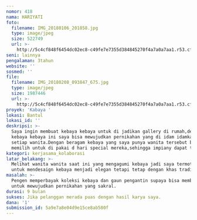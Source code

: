 ```yaml
---
nomor: 418
nama: HARIYATI
foto:
  filename: IMG_20180106_201858.jpg
  type: image/jpeg
  size: 522749
  url: >-
    http://5c4cf848f6454dc02ec8-c49fe7e7355d384845270f4a7a0a7aa1.r53.cf2.rackcdn.com/5d349364-88d7-4ead-814c-d81e7a9d16fc/IMG_20180106_201858.jpg
seni: lainnya
pengalaman: 3tahun
website: ''
sosmed: ''
file:
  filename: IMG_20180208_093847_675.jpg
  type: image/jpeg
  size: 1987446
  url: >-
    http://5c4cf848f6454dc02ec8-c49fe7e7355d384845270f4a7a0a7aa1.r53.cf2.rackcdn.com/62d9a259-0fa4-4e6b-b03c-6dc714fa307b/IMG_20180208_093847_675.jpg
proyek: 'Kabaya '
lokasi: Bantul
lokasi_id: ''
deskripsi: >-
  Saya ingin membuat kebaya kebaya untuk di jadikan gallery di rumah,dengan
  kebaya kebaya ini saya bisa mewujudkan pernikahan yang di idam idamkan bagi
  setiap wanita.Dengan beragam kebaya yang saya punya wanita tersebut bisa
  memilih untuk di pakai d hari special mereka,sehingga impiany dapat terpenuhi.
kategori: kerjasama_kolaborasi
latar_belakang: >-
  Melihat wanita wanita saat ini yang mengagumi kebaya jadi saya termotifasi
  untuk mendesaign kebaya menjadi elegan tetapi tetap dengan khas tradisional.
masalah: >-
  Pengen memperbayak koleksi kebaya dan gaun pengantin supaya bisa membantu
  untuk mewujudkan pernikahan yang sakral.
durasi: 9 bulan
sukses: Jika pelanggan merada puas dengan hasil karya saya.
dana: '1'
submission_id: 5a9e7a8e04d9e15ce8ab580f
---
```


